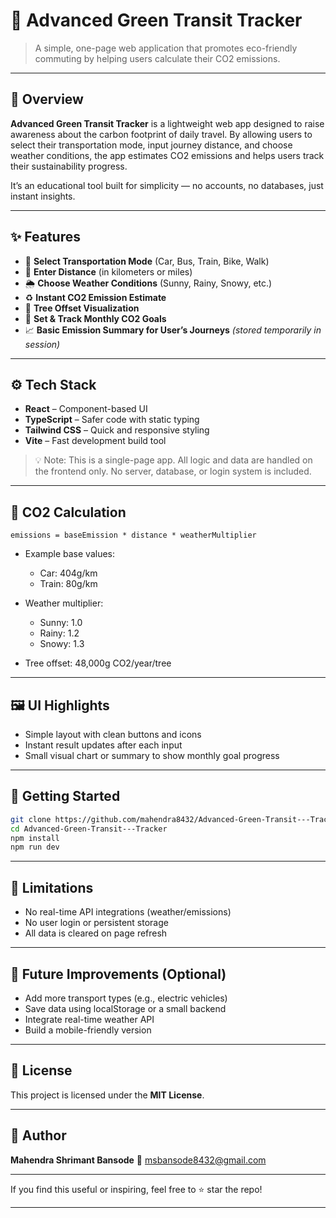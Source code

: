 
# 🌱 Advanced Green Transit Tracker

> A simple, one-page web application that promotes eco-friendly commuting by helping users calculate their CO2 emissions.

---

## 📌 Overview

**Advanced Green Transit Tracker** is a lightweight web app designed to raise awareness about the carbon footprint of daily travel. By allowing users to select their transportation mode, input journey distance, and choose weather conditions, the app estimates CO2 emissions and helps users track their sustainability progress.

It’s an educational tool built for simplicity — no accounts, no databases, just instant insights.

---

## ✨ Features

* 🚗 **Select Transportation Mode** (Car, Bus, Train, Bike, Walk)
* 📏 **Enter Distance** (in kilometers or miles)
* 🌦️ **Choose Weather Conditions** (Sunny, Rainy, Snowy, etc.)
* ♻️ **Instant CO2 Emission Estimate**
* 🌲 **Tree Offset Visualization**
* 🎯 **Set & Track Monthly CO2 Goals**
* 📈 **Basic Emission Summary for User’s Journeys** *(stored temporarily in session)*

---

## ⚙️ Tech Stack

* **React** – Component-based UI
* **TypeScript** – Safer code with static typing
* **Tailwind CSS** – Quick and responsive styling
* **Vite** – Fast development build tool

> 💡 Note: This is a single-page app. All logic and data are handled on the frontend only. No server, database, or login system is included.

---

## 📐 CO2 Calculation

```
emissions = baseEmission * distance * weatherMultiplier
```

* Example base values:

  * Car: 404g/km
  * Train: 80g/km

* Weather multiplier:

  * Sunny: 1.0
  * Rainy: 1.2
  * Snowy: 1.3

* Tree offset: 48,000g CO2/year/tree

---

## 🖼️ UI Highlights

* Simple layout with clean buttons and icons
* Instant result updates after each input
* Small visual chart or summary to show monthly goal progress

---

## 🚀 Getting Started

```bash
git clone https://github.com/mahendra8432/Advanced-Green-Transit---Tracker.git
cd Advanced-Green-Transit---Tracker
npm install
npm run dev
```

---

## 📌 Limitations

* No real-time API integrations (weather/emissions)
* No user login or persistent storage
* All data is cleared on page refresh

---

## 🔮 Future Improvements (Optional)

* Add more transport types (e.g., electric vehicles)
* Save data using localStorage or a small backend
* Integrate real-time weather API
* Build a mobile-friendly version

---

## 📄 License

This project is licensed under the **MIT License**.

---

## 👤 Author

**Mahendra Shrimant Bansode**
📧 [msbansode8432@gmail.com](mailto:msbansode8432@gmail.com)

---

If you find this useful or inspiring, feel free to ⭐ star the repo!

---
